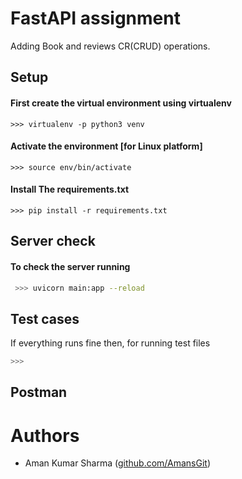 # FastAPI assignment
Adding Book and reviews CR(CRUD) operations.

## Setup

#### First create the virtual environment using virtualenv
```
>>> virtualenv -p python3 venv
```
#### Activate the environment [for Linux platform]
```
>>> source env/bin/activate
```

#### Install The requirements.txt
```
>>> pip install -r requirements.txt
```
## Server check
#### To check the server running

```sh
 >>> uvicorn main:app --reload
```
## Test cases
If everything runs fine then, for running test files
```sh
>>>
```

## Postman

# Authors
- Aman Kumar Sharma ([github.com/AmansGit](https://github.com/AmansGit))
